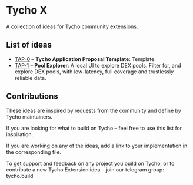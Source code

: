 # Tycho X
A collection of ideas for Tycho community extensions.

## List of ideas
- [TAP-0](TAP-0.md) – **Tycho Application Proposal Template**: Template.
- [TAP-1](TAP-1.md) – **Pool Explorer**: A local UI to explore DEX pools. Filter for, and explore DEX pools, with low-latency, full coverage and trustlessly reliable data.

## Contributions
These ideas are inspired by requests from the community and define by Tycho maintainers.

If you are looking for what to build on Tycho – feel free to use this list for inspiration.

If you are working on any of the ideas, add a link to your implementation in the corresponding file.

To get support and feedback on any project you build on Tycho, or to contribute a new Tycho Extension idea – join our telegram group: tycho.build